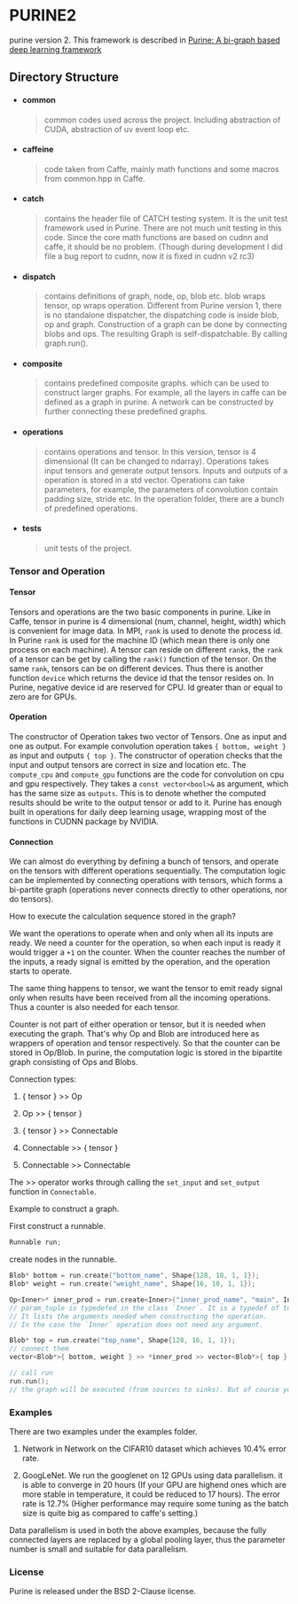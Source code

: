 # PURINE2 #
purine version 2.
This framework is described in
[Purine: A bi-graph based deep learning framework](http://arxiv.org/abs/1412.6249)

## Directory Structure ##

- #### common ####

  > common codes used across the project. Including abstraction of CUDA,
  abstraction of uv event loop etc.

- #### caffeine ####

  > code taken from Caffe, mainly math functions and some macros from
  common.hpp in Caffe.

- #### catch ####

  > contains the header file of CATCH testing system. It is the unit
  test framework used in Purine. There are not much unit testing in
  this code. Since the core math functions are based on cudnn and
  caffe, it should be no problem. (Though during development I did
  file a bug report to cudnn, now it is fixed in cudnn v2 rc3)

- #### dispatch ####

  > contains definitions of graph, node, op, blob etc.
  blob wraps tensor, op wraps operation. Different from Purine version
  1, there is no standalone dispatcher, the dispatching code is inside blob, op
  and graph. Construction of a graph can be done by connecting blobs
  and ops. The resulting Graph is self-dispatchable. By calling
  graph.run().

- #### composite ####

  > contains predefined composite graphs. which can be used to
  construct larger graphs. For example, all the layers in caffe can be
  defined as a graph in purine. A network can be constructed by
  further connecting these predefined graphs.

- #### operations ####

  > contains operations and tensor. In this version, tensor is 4
  dimensional (It can be changed to ndarray). Operations takes input
  tensors and generate output tensors. Inputs and outputs of a
  operation is stored in a std vector. Operations can take parameters,
  for example, the parameters of convolution contain padding size,
  stride etc. In the operation folder, there are a bunch of predefined
  operations.

- #### tests ####

  > unit tests of the project.

### Tensor and Operation ###

#### Tensor ####

Tensors and operations are the two basic components in purine. Like in
Caffe, tensor in purine is 4 dimensional (num, channel, height, width)
which is convenient for image data. In MPI, `rank` is used to denote
the process id. In Purine `rank` is used for the machine ID (which mean
there is only one process on each machine). A tensor can reside on
different `rank`s, the `rank` of a tensor can be get by calling the
`rank()` function of the tensor. On the same `rank`, tensors can be on
different devices. Thus there is another function `device` which
returns the device id that the tensor resides on. In Purine, negative
device id are reserved for CPU. Id greater than or equal to zero are
for GPUs.

#### Operation ####

The constructor of Operation takes two vector of Tensors. One as input
and one as output. For example convolution operation takes `{ bottom,
weight }` as input and outputs `{ top }`. The constructor of operation
checks that the input and output tensors are correct in size and
location etc. The `compute_cpu` and `compute_gpu` functions are the
code for convolution on cpu and gpu respectively. They takes a `const
vector<bool>&` as argument, which has the same size as `outputs`. This
is to denote whether the computed results should be write to the
output tensor or add to it.
Purine has enough built in operations for daily deep learning usage,
wrapping most of the functions in CUDNN package by NVIDIA.

#### Connection ####

We can almost do everything by defining a bunch of tensors, and
operate on the tensors with different operations sequentially. The
computation logic can be implemented by connecting operations with
tensors, which forms a bi-partite graph (operations never connects
directly to other operations, nor do tensors).

How to execute the calculation sequence stored in the graph?

We want the operations to operate when and only when all its inputs are
ready. We need a counter for the operation, so when each input is
ready it would trigger a `+1` on the counter. When the counter reaches
the number of the inputs, a ready signal is emitted by the operation,
and the operation starts to operate.

The same thing happens to tensor, we want the tensor to emit ready
signal only when results have been received from all the incoming
operations. Thus a counter is also needed for each tensor.

Counter is not part of either operation or tensor, but it is needed
when executing the graph. That's why Op and Blob are introduced here
as wrappers of operation and tensor respectively. So that the counter
can be stored in Op/Blob. In purine, the computation logic is stored
in the bipartite graph consisting of Ops and Blobs.

Connection types:

1. { tensor } >> Op

2. Op >> { tensor }

3. { tensor } >> Connectable

4. Connectable >> { tensor }

5. Connectable >> Connectable

The >> operator works through calling the `set_input` and `set_output`
function in `Connectable`.

Example to construct a graph.

First construct a runnable.

```c++
Runnable run;
```
create nodes in the runnable.

```c++
Blob* bottom = run.create("bottom_name", Shape{128, 10, 1, 1});
Blob* weight = run.create("weight_name", Shape{16, 10, 1, 1});

Op<Inner>* inner_prod = run.create<Inner>("inner_prod_name", "main", Inner::param_tuple());
// param_tuple is typedefed in the class `Inner`. It is a typedef of tuple<...>.
// It lists the arguments needed when constructing the operation.
// In the case the `Inner` operation does not need any argument.

Blob* top = run.create("top_name", Shape{128, 16, 1, 1});
// connect them
vector<Blob*>{ bottom, weight } >> *inner_prod >> vector<Blob*>{ top };

// call run
run.run();
// the graph will be executed (from sources to sinks). But of course you want to set initial values to the Blobs in the real case.
```

### Examples ###
There are two examples under the examples folder.

1. Network in Network on the CIFAR10 dataset which achieves 10.4%
   error rate.

2. GoogLeNet. We run the googlenet on 12 GPUs using data parallelism.
   it is able to converge in 20 hours (If your GPU are highend ones
   which are more stable in temperature, it could be reduced to 17
   hours). The error rate is 12.7% (Higher performance may require
   some tuning as the batch size is quite big as compared to caffe's
   setting.)

Data parallelism is used in both the above examples, because the fully
connected layers are replaced by a global pooling layer, thus the
parameter number is small and suitable for data parallelism.

### License ###
Purine is released under the BSD 2-Clause license.
